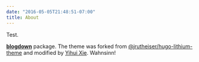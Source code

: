```yaml
---
date: "2016-05-05T21:48:51-07:00"
title: About
---
```


Test.

[**blogdown**](https://github.com/rstudio/blogdown) package. The theme was forked from [@jrutheiser/hugo-lithium-theme](https://github.com/jrutheiser/hugo-lithium-theme) and modified by [Yihui Xie](https://github.com/yihui/hugo-lithium). Wahnsinn!
